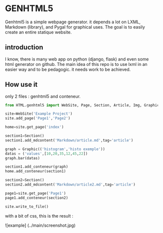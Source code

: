 # GENHTML5

Genhtml5 is a simple webpage generator. it depends a lot on LXML, Markdown (library), and Pygal for graphical uses.
The goal is to easily create an entire statique website.

## introduction

I know, there is many web app on python (django, flask) and even some html generator on github.
The main idea of this repo is to use lxml in an easier way and to be pedagogic.
it needs work to be achieved.

## How use it

only 2 files : genhtml5 and conteneur.

```python
from HTML.genhtml5 import WebSite, Page, Section, Article, Img, Graphic

site=WebSite('Example Project')
site.add_page('Page1','Page2')

home=site.get_page('index')

section1=Section()
section1.add_mdcontent('Markdown/article.md',tag='article')

graph = Graphic(('histogram','histo exemple'))
datas = ('values',[10,20,35,12,45,22])
graph.bar(datas)

section1.add_conteneur(graph)
home.add_conteneur(section1)

section2=Section()
section2.add_mdcontent('Markdown/article2.md',tag='article')

page1=site.get_page('Page1')
page1.add_conteneur(section2)

site.write_to_file()
```
with a bit of css, this is the result :

![example] (../main/screenshot.jpg)


